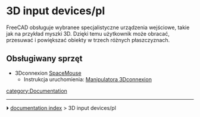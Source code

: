 # 3D input devices/pl
FreeCAD obsługuje wybranee specjalistyczne urządzenia wejściowe, takie jak na przykład myszki 3D. Dzięki temu użytkownik może obracać, przesuwać i powiększać obiekty w trzech różnych płaszczyznach.



## Obsługiwany sprzęt 

-   3Dconnexion [SpaceMouse](https://3dconnexion.com/spacemouse/)
    -   Instrukcja uruchomienia: [Manipulatora 3Dconnexion](3Dconnexion_input_devices/pl.md)

[category:Documentation](category_Documentation.md)



---
⏵ [documentation index](../README.md) > 3D input devices/pl
